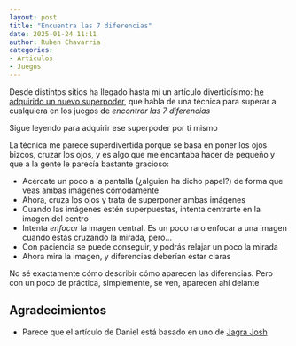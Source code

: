 ```yaml
---
layout: post
title: "Encuentra las 7 diferencias"
date: 2025-01-24 11:11
author: Ruben Chavarria
categories:
- Articulos
- Juegos
---
```


Desde distintos sitios ha llegado hasta mí un artículo divertidísimo:
[he adquirido un nuevo superpoder](https://danielwirtz.com/blog/spot-the-difference-superpower),
que habla de una técnica para superar a cualquiera en los juegos
de _encontrar las 7 diferencias_

Sigue leyendo para adquirir ese superpoder por ti mismo

<!-- more -->

La técnica me parece superdivertida porque se basa en poner los ojos bizcos,
cruzar los ojos, y es algo que me encantaba hacer de pequeño y que a la 
gente le parecía bastante gracioso:

- Acércate un poco a la pantalla (¿alguien ha dicho papel?) de forma que 
veas ambas imágenes cómodamente
- Ahora, cruza los ojos y trata de superponer ambas imágenes
- Cuando las imágenes estén superpuestas, intenta centrarte en la imagen del centro
- Intenta _enfocar_ la imagen central. Es un poco raro enfocar a una imagen
cuando estás cruzando la mirada, pero...
- Con paciencia se puede conseguir, y podrás relajar un poco la mirada
- Ahora mira la imagen, y diferencias deberían estar claras

No sé exactamente cómo describir cómo aparecen las diferencias. Pero con un poco
de práctica, simplemente, se ven, aparecen ahí delante

## Agradecimientos

- Parece que el artículo de Daniel está basado en uno de
[Jagra Josh](https://www.jagranjosh.com/general-knowledge/spot-3-differences-between-the-cat-pictures-within-8-seconds-1706948368-1)
